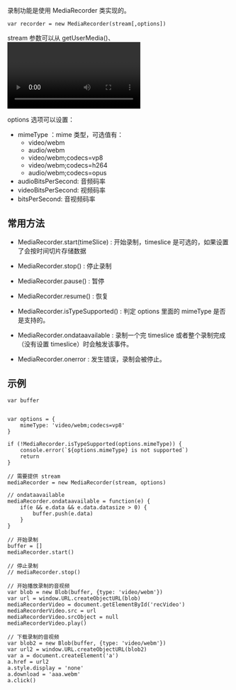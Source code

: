 录制功能是使用 MediaRecorder 类实现的。

```
var recorder = new MediaRecorder(stream[,options])
```

stream 参数可以从 getUserMedia()、<video> 元素、<audio> 元素、<canvas> 元素获取。

options 选项可以设置：
* mimeType ：mime 类型，可选值有：
    * video/webm
    * audio/webm
    * video/webm;codecs=vp8
    * video/webm;codecs=h264
    * audio/webm;codecs=opus
* audioBitsPerSecond: 音频码率
* videoBitsPerSecond: 视频码率
* bitsPerSecond: 音视频码率

## 常用方法

* MediaRecorder.start(timeSlice) : 开始录制，timeslice 是可选的，如果设置了会按时间切片存储数据
* MediaRecorder.stop() : 停止录制
* MediaRecorder.pause() : 暂停
* MediaRecorder.resume() : 恢复
* MediaRecorder.isTypeSupported() : 判定 options 里面的 mimeType 是否是支持的。

* MediaRecorder.ondataavailable : 录制一个完 timeslice 或者整个录制完成（没有设置 timeslice）时会触发该事件。

* MediaRecorder.onerror : 发生错误，录制会被停止。

## 示例

```
var buffer


var options = {
    mimeType: 'video/webm;codecs=vp8'
}

if (!MediaRecorder.isTypeSupported(options.mimeType)) {
    console.error(`${options.mimeType} is not supported`)
    return
}

// 需要提供 stream 
mediaRecorder = new MediaRecorder(stream, options)

// ondataavailable
mediaRecorder.ondataavailable = function(e) {
    if(e && e.data && e.data.datasize > 0) {
        buffer.push(e.data)
    }
}

// 开始录制
buffer = []
mediaRecorder.start()

// 停止录制
// mediaRecorder.stop()

// 开始播放录制的音视频
var blob = new Blob(buffer, {type: 'video/webm'})
var url = window.URL.createObjectURL(blob)
mediaRecorderVideo = document.getElementById('recVideo')
mediaRecorderVideo.src = url
mediaRecorderVideo.srcObject = null
mediaRecorderVideo.play()

// 下载录制的音视频
var blob2 = new Blob(buffer, {type: 'video/webm'})
var url2 = window.URL.createObjectURL(blob2)
var a = document.createElement('a')
a.href = url2
a.style.display = 'none'
a.download = 'aaa.webm'
a.click()
```
